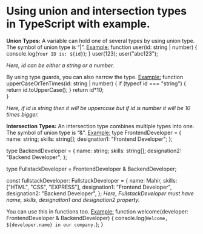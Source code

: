 # **Using union and intersection types in TypeScript with example.**
**Union Types:**
A variable can hold one of several types by using union type. The symbol of union type is “|”.
<u>Example:</u>
function user(id: string | number) {
  console.log(`Your ID is: ${id}`);
}
user(123);
user("abc123");  

*Here, id can be either a string or a number.*

By using type guards, you can also narrow the type.
<u>Example:</u>
function upperCaseOrTenTimes(id: string | number) {
  if (typeof id === "string") {
    return id.toUpperCase(); 
  }
  return id*10;     
}

*Here, if id is string then it will be uppercase but if id is number it will be 10 times bigger.*


**Intersection Types:**
An intersection type combines multiple types into one. The symbol of union type is “&”.
<u>Example:</u>
type FrontendDeveloper = {
    name: string;
    skills: string[];
    designation1: "Frontend Developer";
  };

  type BackendDeveloper = {
    name: string;
    skills: string[];
    designation2: "Backend Developer";
  };

  type FullstackDeveloper = FrontendDeveloper & BackendDeveloper;

  const fullstackDeveloper: FullstackDeveloper = {
    name: Mahir,
    skills: ["HTML", "CSS", "EXPRESS"],
    designation1: "Frontend Developer",
    designation2: "Backend Developer",
  };
*Here, FullstackDeveloper must have name, skills, designation1 and designation2 property.*

You can use this in functions too.
<u>Example:</u>
function welcome(developer: FrontendDeveloper & BackendDeveloper) {
  console.log(`Welcome, ${developer.name} in our company.`);
}




